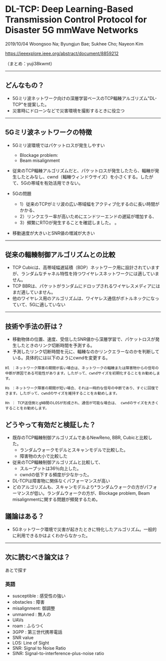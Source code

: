 DL-TCP: Deep Learning-Based Transmission Control Protocol for Disaster 5G mmWave Networks
===

2019/10/04 Woongsoo Na; Byungjun Bae; Sukhee Cho; Nayeon Kim

https://ieeexplore.ieee.org/abstract/document/8859212

（まとめ：yuji38kwmt）

---

## どんなもの？
* 5Gミリ波ネットワーク向けの深層学習ベースのTCP輻輳アルゴリズム"DL-TCP"を提案した。
* 災害時にドローンなどで災害環境を撮影するときに役立つ



---

## 5Gミリ波ネットワークの特徴

* 5Gミリ波環境ではパケットロスが発生しやすい
     * Blockage problem:
     * Beam misalignment
* 従来のTCP輻輳アルゴリズムだと、パケットロスが発生したたら、輻輳が発生したとみなし、cwnd（輻輳ウィンドウサイズ）を小さくする。したがて、5Gの帯域を有効活用できない。

* 5Gの問題
    * 1）従来のTCPがミリ波の広い帯域幅をアクティブ化するのに長い時間がかかる、
    * 2）リンクエラー率が高いためにエンドツーエンドの遅延が増加する、
    * 3）頻繁にRTOが発生することを確認しました。 。
* 移動速度が大きいとSNR値の増減が大きい

---

## 従来の輻輳制御アルゴリズムとの比較
* TCP Cubicは、高帯域幅遅延積（BDP）ネットワーク用に設計されていますが、ランダムなチャネル特性を持つワイヤレスネットワークには適していません。
* TCP BBRは、パケットがランダムにドロップされるワイヤレスメディアにはまだ適していません。
* 他のワイヤレス用のアルゴリズムは、ワイヤレス通信がボトルネックになっていて、5Gに適していない


---

## 技術や手法の肝は？


* 移動物体の位置、速度、受信したSNR値から深層学習で、パケットロスが発生したときのリンク切断時間を予測する。
* 予測したリンク切断時間を元に、輻輳なのかリンクエラーなのかを判断している。具体的には以下のようにcwndを変更する。

```
Hl ：ネットワーク障害の期間が長い場合は、ネットワークの輻輳または障害物からの信号の中断が原因である可能性があります。したがって、cwndサイズを初期化することをお勧めします。

Hs ：ネットワーク障害の期間が短い場合、それは一時的な信号の中断であり、すぐに回復できます。したがって、cwndのサイズを維持することをお勧めします。

Hn ： TCP送信側とgNB間のLOSが形成され、通信が可能な場合は、 cwndのサイズを大きくすることをお勧めします。
```




## どうやって有効だと検証した？
* 既存のTCP輻輳制御アルゴリズムであるNewReno, BBR, Cubicと比較した。
     * ランダムウォークモデルとスキャンモデルで比較した。
     * 障害物の大小で比較した
* 従来のTCP輻輳制御アルゴリズムと比較して、
    * スループットは36％向上した。
    * cwndの低下する頻度が少なかった。
* DL-TCPは障害物に関係なくパフォーマンスが高い
* どのアルゴリズムも、スキャンモデルより*ランダムウォークの方がパフォーマンスが低い。ランダムウォークの方が、Blockage problem, Beam misalignmentに関する問題が頻発するため。


## 議論はある？
* 5Gネットワーク環境で災害が起きたときに特化したアルゴリズム。一般的に利用できるかはよくわからなかった。


---

## 次に読むべき論文は？
あとで探す


### 英語
* susceptible : 感受性の強い
* obstacles : 障害
* misalignment: 御調整
* unmanned : 無人の
* UAVs
* roam : ふらつく
* 3GPP : 第三世代携帯電話
* SNR value
* LOS: Line of Sight
* SNR: Signal to Noise Ratio
* SINR: Signal-to-interference-plus-noise ratio

